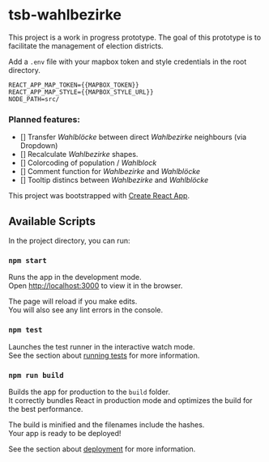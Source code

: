 # tsb-wahlbezirke

This project is a work in progress prototype. The goal of this prototype is to facilitate the management of election districts.

Add a ```.env``` file with your mapbox token and style credentials in the root directory.

```
REACT_APP_MAP_TOKEN={{MAPBOX_TOKEN}}
REACT_APP_MAP_STYLE={{MAPBOX_STYLE_URL}}
NODE_PATH=src/
```

### Planned features:
- [] Transfer *Wahlblöcke* between direct *Wahlbezirke* neighbours (via Dropdown)
- [] Recalculate *Wahlbezirke* shapes.
- [] Colorcoding of population / *Wahlblock*
- [] Comment function for *Wahlbezirke* and *Wahlblöcke*
- [] Tooltip distincs between *Wahlbezirke* and *Wahlblöcke*

This project was bootstrapped with [Create React App](https://github.com/facebook/create-react-app).

## Available Scripts

In the project directory, you can run:

### `npm start`

Runs the app in the development mode.<br />
Open [http://localhost:3000](http://localhost:3000) to view it in the browser.

The page will reload if you make edits.<br />
You will also see any lint errors in the console.

### `npm test`

Launches the test runner in the interactive watch mode.<br />
See the section about [running tests](https://facebook.github.io/create-react-app/docs/running-tests) for more information.

### `npm run build`

Builds the app for production to the `build` folder.<br />
It correctly bundles React in production mode and optimizes the build for the best performance.

The build is minified and the filenames include the hashes.<br />
Your app is ready to be deployed!

See the section about [deployment](https://facebook.github.io/create-react-app/docs/deployment) for more information.